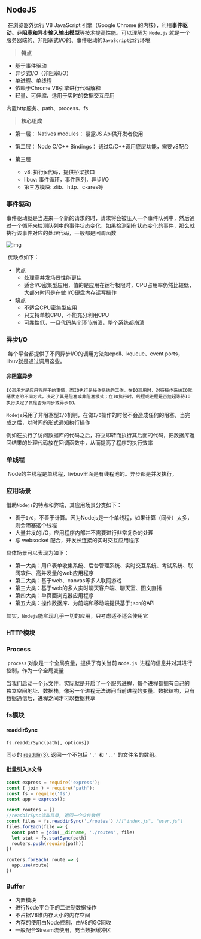 ## NodeJS

[Node中文网]: https://www.nodeapp.cn/

​	在浏览器外运行 V8 JavaScript 引擎（Google Chrome 的内核），利用**事件驱动、非阻塞和异步输入输出模型**等技术提高性能。可以理解为 `Node.js` 就是一个服务器端的、非阻塞式I/O的、事件驱动的`JavaScript`运行环境

> **特点**

- 基于事件驱动
- 异步式I/O（非阻塞I/O）
- 单进程、单线程
- 依赖于Chrome V8引擎进行代码解释
- 轻量、可伸缩、适用于实时的数据交互应用

内置http服务、path、process、fs

> **核心组成**

- 第一层： Natives modules： 暴露JS Api供开发者使用

- 第二层： Node C/C++ Bindings： 通过C/C++调用底层功能，需要v8配合
- 第三层
  -  v8: 执行js代码，提供桥梁接口
  - libuv: 事件循环，事件队列，异步I/O
  - 第三方模块: zlib、http、c-ares等

### 事件驱动

​	 事件驱动就是当进来一个新的请求的时，请求将会被压入一个事件队列中，然后通过一个循环来检测队列中的事件状态变化，如果检测到有状态变化的事件，那么就执行该事件对应的处理代码，一般都是回调函数 

 ![img](https://camo.githubusercontent.com/da0ce70ad5bea183b672dbdecab2e3f77e18385dca79ca8f005fa6304b1ad69c/68747470733a2f2f7374617469632e7675652d6a732e636f6d2f61373732393539302d633165382d313165622d616239302d6439616538313462323430642e706e67) 

​	优缺点如下：

- 优点
  - 处理高并发场景性能更佳
  - 适合I/O密集型应用，值的是应用在运行极限时，CPU占用率仍然比较低，大部分时间是在做 I/O硬盘内存读写操作
- 缺点
  - 不适合CPU密集型应用
  - 只支持单核CPU，不能充分利用CPU
  - 可靠性低，一旦代码某个环节崩溃，整个系统都崩溃

### 异步I/O

​	每个平台都提供了不同异步I/O的调用方法如epoll、kqueue、event ports，libuv就是通过调用这些。

#### 非阻塞异步

 	IO调用才是应用程序干的事情，而IO执行是操作系统的工作。在IO调用时，对待操作系统IO就绪状态的不同方式，决定了其是阻塞或非阻塞模式；在IO执行时，线程或进程是否挂起等待IO执行决定了其是否为同步或异步IO。 

​	`Nodejs`采用了非阻塞型`I/O`机制，在做`I/O`操作的时候不会造成任何的阻塞，当完成之后，以时间的形式通知执行操作

​	例如在执行了访问数据库的代码之后，将立即转而执行其后面的代码，把数据库返回结果的处理代码放在回调函数中，从而提高了程序的执行效率

### 单线程

​		Node的主线程是单线程，livbuv里面是有线程池的。异步都是并发执行，

### 应用场景

借助`Nodejs`的特点和弊端，其应用场景分类如下：

- 善于`I/O`，不善于计算。因为Nodejs是一个单线程，如果计算（同步）太多，则会阻塞这个线程
- 大量并发的I/O，应用程序内部并不需要进行非常复杂的处理
- 与 websocket 配合，开发长连接的实时交互应用程序

具体场景可以表现为如下：

- 第一大类：用户表单收集系统、后台管理系统、实时交互系统、考试系统、联网软件、高并发量的web应用程序
- 第二大类：基于web、canvas等多人联网游戏
- 第三大类：基于web的多人实时聊天客户端、聊天室、图文直播
- 第四大类：单页面浏览器应用程序
- 第五大类：操作数据库、为前端和移动端提供基于`json`的API

其实，`Nodejs`能实现几乎一切的应用，只考虑适不适合使用它

### HTTP模块

### Process

​	 `process` 对象是一个全局变量，提供了有关当前 `Node.js `进程的信息并对其进行控制，作为一个全局变量 

​	 当我们启动一个`js`文件，实际就是开启了一个服务进程，每个进程都拥有自己的独立空间地址、数据栈，像另一个进程无法访问当前进程的变量、数据结构，只有数据通信后，进程之间才可以数据共享 

### fs模块

#### readdirSync

```
fs.readdirSync(path[, options])
```

 同步的 [readdir(3)](http://man7.org/linux/man-pages/man3/readdir.3.html). 返回一个不包括 `'.'` 和 `'..'` 的文件名的数组。 

#### 批量引入js文件

```js
const express = require('express');
const { join } = require('path');
const fs = require('fs')
const app = express();

const routers = []
//readdirSync读取目录, 返回一个文件数组
const files = fs.readdirSync('./routes') //["index.js", "user.js"]
files.forEach(file => {
  const path = join(__dirname, './routes', file)
  let stat = fs.statSync(path)
  routers.push(require(path))
})

routers.forEach( route => {
  app.use(route)
})
```

### Buffer

- 内置模块
- 进行Node平台下的二进制数据操作
- 不占据V8堆内存大小的内存空间
- 内存的使用由Node控制，由V8的GC回收
- 一般配合Stream流使用，充当数据缓冲区